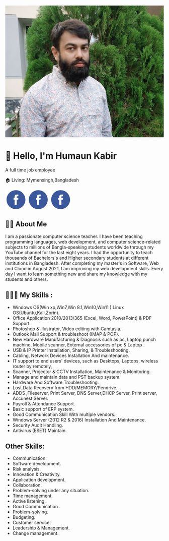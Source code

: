 
![Engr-Humaun-Kabir](./images/Engr-Humaun-Kabir.jpg)

# 👋 Hello, I'm Humaun Kabir

A full time job employee

🏠 Living: Mymensingh,Bangladesh



[![facebook](image-1.png)](https://www.facebook.com/BDMHK) [![facebook](image-1.png)](https://x.com/BDmhk) [![facebook](image-1.png)](https://www.linkedin.com/in/bdmhk) 

## 👨‍🏫   About Me

I am a passionate computer science teacher. I have been teaching programming languages, web development, and computer science-related subjects to millions of Bangla-speaking students worldwide through my YouTube channel for the last eight years. I had the opportunity to teach thousands of Bachelors's and Higher secondary students at different institutions in Bangladesh. After completing my master's in Software, Web and Cloud in August 2021, I am improving my web development skills. Every day I want to learn something new and share my knowledge with my students and others.

## 👨🏽‍💻   My Skills :
- Windows OS(Win xp,Win7,Win 8.1,Win10,Win11 ) Linux OS(Ubuntu,Kali,Zorin).
- Office Application 2010/2013/365 (Excel, Word, PowerPoint) & PDF Support.
- Photoshop & Illustrator, Video editing with Camtasia.
- Outlook Mail Support & troubleshoot (IMAP & POP).
- New Hardware Manufacturing & Diagnosis such as pc, Laptop,punch machine, Mobile scanner, External accessories of pc & Laptop .
- USB & IP Printer Installation, Sharing, & Troubleshooting.
- Cabling, Network Devices Installation And maintenance.
- IT support to end users' devices, such as Desktops, Laptops, wireless router by remotely,
- Scanner, Projector & CCTV Installation, Maintenance & Monitoring.
- Manage and maintain data and PST backup system.
- Hardware And Software Troubleshooting.
- Lost Data Recovery from HDD/MEMORY/Pendrive.
- ADDS ,Fileserver, Print Server, DNS Server,DHCP Server, Print server, Accunest Server.
- Payroll & Attendance Support.
- Basic support of ERP system.
- Good Communication Skill With multiple vendors.
- Windows Server (2012 R2 & 2016) Installation And Maintenance.
- Security Audit Handling.
- Antivirus (ESET) Maintain.
 



## Other Skills:
- Communication.
- Software development.
- Risk analysis.
- Innovation & Creativity.
- Application development.
- Collaboration.
- Problem-solving under any situation.
- Time management.
- Active listening.
- Good Communication .
- Problem-solving.
- Budgeting.
- Customer service.
- Leadership & Management.
- Change management.
